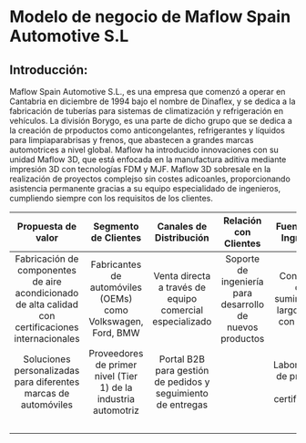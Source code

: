 # Modelo de negocio de Maflow Spain Automotive S.L
## Introducción:
Maflow Spain Automotive S.L., es una empresa que comenzó a operar en Cantabria en diciembre de 1994 bajo el nombre de Dinaflex, y se dedica a la fabricación de tuberías para sistemas de climatización y refrigeración en vehículos. La división Borygo, es una parte de dicho grupo que se dedica a la creación de prpoductos como anticongelantes, refrigerantes y líquidos para limpiaparabrisas y frenos, que abastecen a grandes marcas automotrices a nivel global. Maflow ha introducido innovaciones con su unidad Maflow 3D, que está enfocada en la manufactura aditiva mediante impresión 3D con tecnologías FDM y MJF. Maflow 3D sobresale en la realización de proyectos complejso sin costes adicoanles, proporcionando asistencia permanente gracias a su equipo especialidado de ingenieros, cumpliendo siempre con los requisitos de los clientes.

|Propuesta de valor|Segmento de Clientes|Canales de Distribución|Relación con Clientes|Fuentes de Ingresos|Recursos Clave|Actividades Clave|Estructura de Costos|
|:-:|:-:|:-:|:-:|:-:|:-:|:-:|:-:|
|Fabricación de componentes de aire acondicionado de alta calidad con certificaciones internacionales |Fabricantes de automóviles (OEMs) como Volkswagen, Ford, BMW  |Venta directa a través de equipo comercial especializado  |Soporte de ingeniería para desarrollo de nuevos productos  |Contratos de suministro a largo plazo con OEMs  |Plantas de producción automatizadas |Producción de componentes bajo estándares ISO/TS 16949  |  |Inversión en maquinaria y automatización  |  
|Soluciones personalizadas para diferentes marcas de automóviles  |Proveedores de primer nivel (Tier 1) de la industria automotriz  |Portal B2B para gestión de pedidos y seguimiento de entregas  |  |Laboratorios de pruebas y certificación  |  |  |Costos de materias primas
||||||||I+D
